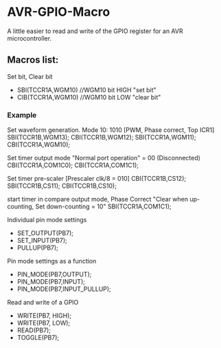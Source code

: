 # AVR-GPIO-Macro
A little easier to read and write of the GPIO register for an AVR microcontroller.

## Macros list:

Set bit, Clear bit
* SBI(TCCR1A,WGM10) //WGM10 bit HIGH "set bit"
* CIB(TCCR1A,WGM10) //WGM10 bit LOW  "clear bit"
### Example
  Set waveform generation. Mode 10: 1010 [PWM, Phase correct, Top ICR1]
  SBI(TCCR1B,WGM13);
  CBI(TCCR1B,WGM12);
  SBI(TCCR1A,WGM11);
  CBI(TCCR1A,WGM10);

  Set timer output mode "Normal port operation" = 00 (Disconnected)
  CBI(TCCR1A,COM1C0);
  CBI(TCCR1A,COM1C1);

  Set timer pre-scaler [Prescaler clk/8 = 010]
  CBI(TCCR1B,CS12);
  SBI(TCCR1B,CS11);
  CBI(TCCR1B,CS10);
  
  start timer in compare output mode, Phase Correct "Clear when up-counting, Set down-counting  = 10"
  SBI(TCCR1A,COM1C1);

Individual pin mode settings
* SET_OUTPUT(PB7); 
* SET_INPUT(PB7);
* PULLUP(PB7);

Pin mode settings as a function
* PIN_MODE(PB7,OUTPUT);
* PIN_MODE(PB7,INPUT);
* PIN_MODE(PB7,INPUT_PULLUP);

Read and write of a GPIO
* WRITE(PB7, HIGH); 
* WRITE(PB7, LOW);
* READ(PB7);
* TOGGLE(PB7);

